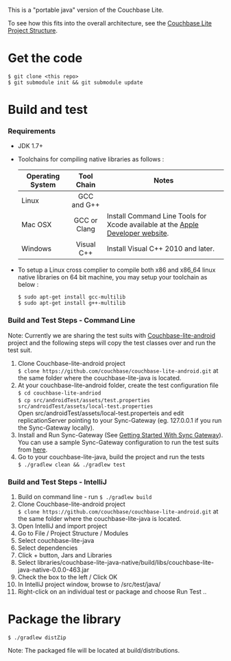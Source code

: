 This is a "portable java" version of the Couchbase Lite.  

To see how this fits into the overall architecture, see the [Couchbase Lite Project Structure](https://github.com/couchbase/couchbase-lite-android/wiki/Project-structure).

# Get the code
```
$ git clone <this repo>
$ git submodule init && git submodule update
```
# Build and test

### Requirements
* JDK 1.7+

* Toolchains for compiling native libraries as follows :

	| Operating System | Tool Chain       | Notes
	| ---------------- |:----------------:|-------------
	| Linux            | GCC and G++      |
	| Mac OSX          | GCC or Clang     | Install Command Line Tools for Xcode available at the [Apple Developer website](https://developer.apple.com/downloads). 
	| Windows          | Visual C++      | Install Visual C++ 2010 and later.

* To setup a Linux cross complier to compile both x86 and x86_64 linux native libraries on 64 bit machine, you may setup your toolchain as below :

	```
	$ sudo apt-get install gcc-multilib
	$ sudo apt-get install g++-multilib
	``` 

### Build and Test Steps - Command Line

Note: Currently we are sharing the test suits with [Couchbase-lite-android](https://github.com/couchbase/couchbase-lite-android.git) project and the following steps will copy the test classes over and run the test suit.

1. Clone Couchbase-lite-android project<br>`$ clone https://github.com/couchbase/couchbase-lite-android.git` at the same folder where the couchbase-lite-java is located.
2. At your couchbase-lite-android folder, create the test configuration file<br>`$ cd couchbase-lite-andriod`<br>`$ cp src/androidTest/assets/test.properties src/androidTest/assets/local-test.properties`<br>Open src/androidTest/assets/local-test.properteis and edit replicationServer pointing to your Sync-Gateway (eg. 127.0.0.1 if you run the Sync-Gateway locally).
3. Install and Run Sync-Gateway (See [Getting Started With Sync Gateway](http://docs.couchbase.com/sync-gateway/)).<br>You can use a sample Sync-Gateway configuration to run the test suits from [here](https://friendpaste.com/5Xkuwge1Qx1D6DoIdFiQfc).
4. Go to your couchbase-lite-java, build the project and run the tests<br>`$ ./gradlew clean && ./gradlew test`

### Build and Test Steps - IntelliJ

1. Build on command line - run `$ ./gradlew build`
2. Clone Couchbase-lite-android project<br>`$ clone https://github.com/couchbase/couchbase-lite-android.git` at the same folder where the couchbase-lite-java is located.
3. Open IntelliJ and import project
4. Go to File / Project Structure / Modules
5. Select couchbase-lite-java
6. Select dependencies
7. Click + button, Jars and Libraries
8. Select libraries/couchbase-lite-java-native/build/libs/couchbase-lite-java-native-0.0.0-463.jar
9. Check the box to the left / Click OK
10. In IntelliJ project window, browse to /src/test/java/
11. Right-click on an individual test or package and choose Run Test ..

# Package the library

```
$ ./gradlew distZip
```
Note: The packaged file will be located at build/distributions.



